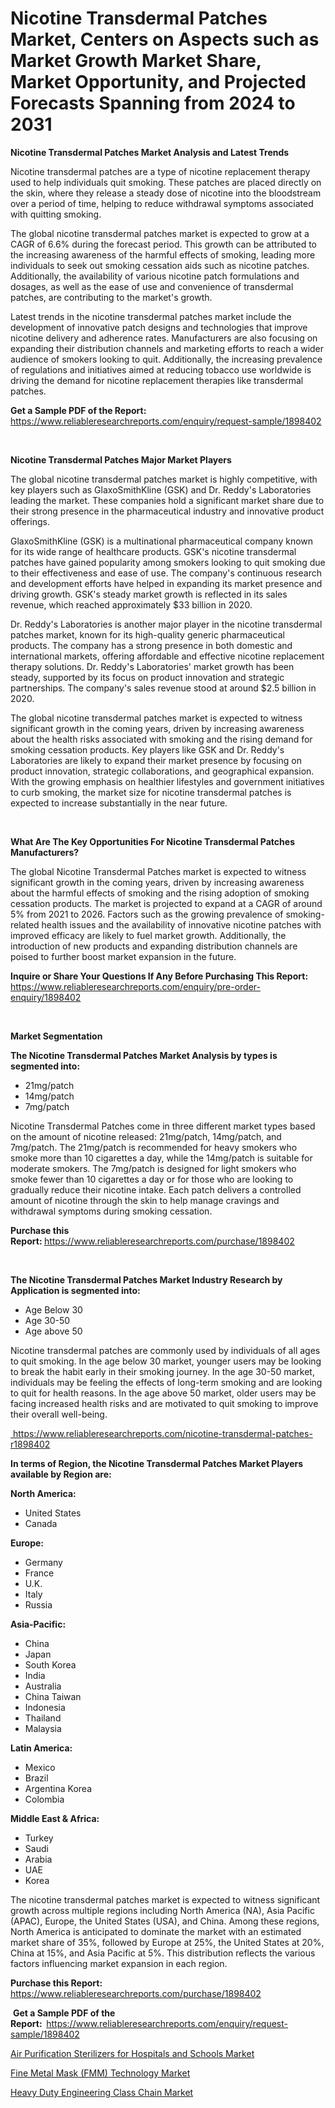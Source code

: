 <p><h1>Nicotine Transdermal Patches Market, Centers on Aspects such as Market Growth Market Share, Market Opportunity, and Projected Forecasts Spanning from 2024 to 2031</h1></p><p><strong>Nicotine Transdermal Patches Market Analysis and Latest Trends</strong></p>
<p><p>Nicotine transdermal patches are a type of nicotine replacement therapy used to help individuals quit smoking. These patches are placed directly on the skin, where they release a steady dose of nicotine into the bloodstream over a period of time, helping to reduce withdrawal symptoms associated with quitting smoking.</p><p>The global nicotine transdermal patches market is expected to grow at a CAGR of 6.6% during the forecast period. This growth can be attributed to the increasing awareness of the harmful effects of smoking, leading more individuals to seek out smoking cessation aids such as nicotine patches. Additionally, the availability of various nicotine patch formulations and dosages, as well as the ease of use and convenience of transdermal patches, are contributing to the market's growth.</p><p>Latest trends in the nicotine transdermal patches market include the development of innovative patch designs and technologies that improve nicotine delivery and adherence rates. Manufacturers are also focusing on expanding their distribution channels and marketing efforts to reach a wider audience of smokers looking to quit. Additionally, the increasing prevalence of regulations and initiatives aimed at reducing tobacco use worldwide is driving the demand for nicotine replacement therapies like transdermal patches.</p></p>
<p><strong>Get a Sample PDF of the Report:&nbsp;</strong> <a href="https://www.reliableresearchreports.com/enquiry/request-sample/1898402">https://www.reliableresearchreports.com/enquiry/request-sample/1898402</a></p>
<p>&nbsp;</p>
<p><strong>Nicotine Transdermal Patches Major Market Players</strong></p>
<p><p>The global nicotine transdermal patches market is highly competitive, with key players such as GlaxoSmithKline (GSK) and Dr. Reddy's Laboratories leading the market. These companies hold a significant market share due to their strong presence in the pharmaceutical industry and innovative product offerings.</p><p>GlaxoSmithKline (GSK) is a multinational pharmaceutical company known for its wide range of healthcare products. GSK's nicotine transdermal patches have gained popularity among smokers looking to quit smoking due to their effectiveness and ease of use. The company's continuous research and development efforts have helped in expanding its market presence and driving growth. GSK's steady market growth is reflected in its sales revenue, which reached approximately $33 billion in 2020.</p><p>Dr. Reddy's Laboratories is another major player in the nicotine transdermal patches market, known for its high-quality generic pharmaceutical products. The company has a strong presence in both domestic and international markets, offering affordable and effective nicotine replacement therapy solutions. Dr. Reddy's Laboratories' market growth has been steady, supported by its focus on product innovation and strategic partnerships. The company's sales revenue stood at around $2.5 billion in 2020.</p><p>The global nicotine transdermal patches market is expected to witness significant growth in the coming years, driven by increasing awareness about the health risks associated with smoking and the rising demand for smoking cessation products. Key players like GSK and Dr. Reddy's Laboratories are likely to expand their market presence by focusing on product innovation, strategic collaborations, and geographical expansion. With the growing emphasis on healthier lifestyles and government initiatives to curb smoking, the market size for nicotine transdermal patches is expected to increase substantially in the near future.</p></p>
<p>&nbsp;</p>
<p><strong>What Are The Key Opportunities For Nicotine Transdermal Patches Manufacturers?</strong></p>
<p><p>The global Nicotine Transdermal Patches market is expected to witness significant growth in the coming years, driven by increasing awareness about the harmful effects of smoking and the rising adoption of smoking cessation products. The market is projected to expand at a CAGR of around 5% from 2021 to 2026. Factors such as the growing prevalence of smoking-related health issues and the availability of innovative nicotine patches with improved efficacy are likely to fuel market growth. Additionally, the introduction of new products and expanding distribution channels are poised to further boost market expansion in the future.</p></p>
<p><strong>Inquire or Share Your Questions If Any Before Purchasing This Report:</strong> <a href="https://www.reliableresearchreports.com/enquiry/pre-order-enquiry/1898402">https://www.reliableresearchreports.com/enquiry/pre-order-enquiry/1898402</a></p>
<p>&nbsp;</p>
<p><strong>Market Segmentation</strong></p>
<p><strong>The Nicotine Transdermal Patches Market Analysis by types is segmented into:</strong></p>
<p><ul><li>21mg/patch</li><li>14mg/patch</li><li>7mg/patch</li></ul></p>
<p><p>Nicotine Transdermal Patches come in three different market types based on the amount of nicotine released: 21mg/patch, 14mg/patch, and 7mg/patch. The 21mg/patch is recommended for heavy smokers who smoke more than 10 cigarettes a day, while the 14mg/patch is suitable for moderate smokers. The 7mg/patch is designed for light smokers who smoke fewer than 10 cigarettes a day or for those who are looking to gradually reduce their nicotine intake. Each patch delivers a controlled amount of nicotine through the skin to help manage cravings and withdrawal symptoms during smoking cessation.</p></p>
<p><strong>Purchase this Report:&nbsp;</strong><a href="https://www.reliableresearchreports.com/purchase/1898402">https://www.reliableresearchreports.com/purchase/1898402</a></p>
<p>&nbsp;</p>
<p><strong>The Nicotine Transdermal Patches Market Industry Research by Application is segmented into:</strong></p>
<p><ul><li>Age Below 30</li><li>Age 30-50</li><li>Age above 50</li></ul></p>
<p><p>Nicotine transdermal patches are commonly used by individuals of all ages to quit smoking. In the age below 30 market, younger users may be looking to break the habit early in their smoking journey. In the age 30-50 market, individuals may be feeling the effects of long-term smoking and are looking to quit for health reasons. In the age above 50 market, older users may be facing increased health risks and are motivated to quit smoking to improve their overall well-being.</p></p>
<p><a href="https://www.reliableresearchreports.com/nicotine-transdermal-patches-r1898402">&nbsp;https://www.reliableresearchreports.com/nicotine-transdermal-patches-r1898402</a></p>
<p><strong>In terms of Region, the Nicotine Transdermal Patches Market Players available by Region are:</strong></p>
<p>
    <p> <strong> North America: </strong>
        <ul>
            <li>United States</li>
            <li>Canada</li>
        </ul>
        </p> 
    <p> <strong> Europe: </strong>
        <ul>
            <li>Germany</li>
            <li>France</li>
            <li>U.K.</li>
            <li>Italy</li>
            <li>Russia</li>
        </ul>
        </p> 
    <p> <strong> Asia-Pacific: </strong>
        <ul>
            <li>China</li>
            <li>Japan</li>
            <li>South Korea</li>
            <li>India</li>
            <li>Australia</li>
            <li>China Taiwan</li>
            <li>Indonesia</li>
            <li>Thailand</li>
            <li>Malaysia</li>
        </ul>
        </p> 
    <p> <strong> Latin America: </strong>
        <ul>
            <li>Mexico</li>
            <li>Brazil</li>
            <li>Argentina Korea</li>
            <li>Colombia</li>
        </ul>
        </p> 
    <p> <strong> Middle East & Africa: </strong>
        <ul>
            <li>Turkey</li>
            <li>Saudi</li>
            <li>Arabia</li>
            <li>UAE</li>
            <li>Korea</li>
        </ul>
    </p>
    </p>
<p><p>The nicotine transdermal patches market is expected to witness significant growth across multiple regions including North America (NA), Asia Pacific (APAC), Europe, the United States (USA), and China. Among these regions, North America is anticipated to dominate the market with an estimated market share of 35%, followed by Europe at 25%, the United States at 20%, China at 15%, and Asia Pacific at 5%. This distribution reflects the various factors influencing market expansion in each region.</p></p>
<p><strong>Purchase this Report: </strong><a href="https://www.reliableresearchreports.com/purchase/1898402">https://www.reliableresearchreports.com/purchase/1898402</a></p>
<p>&nbsp;<strong>Get a Sample PDF of the Report:&nbsp;&nbsp;</strong><a href="https://www.reliableresearchreports.com/enquiry/request-sample/1898402">https://www.reliableresearchreports.com/enquiry/request-sample/1898402</a></p>
<p><strong></strong></p>
<p><p><a href="https://www.linkedin.com/pulse/air-purification-sterilizers-hospitals-schools-market-size-qlmce">Air Purification Sterilizers for Hospitals and Schools Market</a></p><p><a href="https://www.linkedin.com/pulse/fine-metal-mask-fmm-technology-market-exploring-share-trends-6mhue">Fine Metal Mask (FMM) Technology Market</a></p><p><a href="https://www.linkedin.com/pulse/heavy-duty-engineering-class-chain-market-size-reveals-best-marketing-lofgf">Heavy Duty Engineering Class Chain Market</a></p></p>